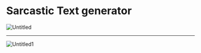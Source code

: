 # Sarcastic Text generator

![Untitled](https://user-images.githubusercontent.com/20695270/204264859-304e1dff-8eeb-4d0e-8732-939e97c35348.png)<hr>
![Untitled1](https://user-images.githubusercontent.com/20695270/204264891-f1ee514b-e7a5-4216-b50f-3007ed195b9a.png)

